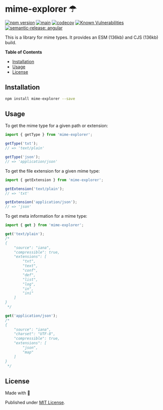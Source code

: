 # mime-explorer ☂

[![npm version](https://badge.fury.io/js/mime-explorer.svg)](https://badge.fury.io/js/mime-explorer)
[![main](https://github.com/tada5hi/mime-explorer/actions/workflows/main.yml/badge.svg)](https://github.com/tada5hi/mime-explorer/actions/workflows/main.yml)
[![codecov](https://codecov.io/gh/tada5hi/mime-explorer/branch/master/graph/badge.svg?token=80LA00PIGM)](https://codecov.io/gh/tada5hi/mime-explorer)
[![Known Vulnerabilities](https://snyk.io/test/github/Tada5hi/mime-explorer/badge.svg?targetFile=package.json)](https://snyk.io/test/github/Tada5hi/mime-explorer?targetFile=package.json)
[![semantic-release: angular](https://img.shields.io/badge/semantic--release-angular-e10079?logo=semantic-release)](https://github.com/semantic-release/semantic-release)

This is a library for mime types. It provides an ESM (136kb) and CJS (136kb) build.

**Table of Contents**

- [Installation](#installation)
- [Usage](#usage)
- [License](#license)

## Installation

```bash
npm install mime-explorer --save
```

## Usage

To get the mime type for a given path or extension:

```typescript
import { getType } from 'mime-explorer';

getType('txt');
// => 'text/plain'

getType('json');
// => 'application/json'
```

To get the file extension for a given mime type:

```typescript
import { getExtension } from 'mime-explorer';

getExtension('text/plain');
// => 'txt'

getExtension('application/json');
// => 'json'
```

To get meta information for a mime type:

```typescript
import { get } from 'mime-explorer';

get('text/plain');
/*
{
    "source": "iana",
    "compressible": true,
    "extensions": [
        "txt",
        "text",
        "conf",
        "def",
        "list",
        "log",
        "in",
        "ini"
    ]
}
 */

get('application/json');
/*
{
    "source": "iana",
    "charset": "UTF-8",
    "compressible": true,
    "extensions": [
        "json",
        "map"
    ]
}
 */
```

## License

Made with 💚

Published under [MIT License](./LICENSE).
